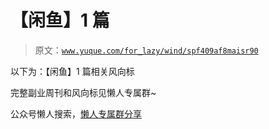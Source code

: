 # 【闲鱼】1 篇

> 原文：[`www.yuque.com/for_lazy/wind/spf409af8maisr90`](https://www.yuque.com/for_lazy/wind/spf409af8maisr90)

以下为：【闲鱼】1 篇相关风向标

完整副业周刊和风向标见懒人专属群~

公众号懒人搜索，[懒人专属群分享](https://lazybook.fun/#/blog/group)